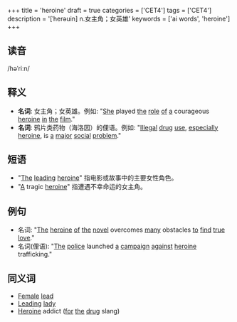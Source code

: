 +++
title = 'heroine'
draft = true
categories = ['CET4']
tags = ['CET4']
description = '[ˈherəuin] n.女主角；女英雄'
keywords = ['ai words', 'heroine']
+++

## 读音
/həˈriːn/

## 释义
- **名词**: 女主角；女英雄。例如: "[She](/zh/post/she/) played [the](/zh/post/the/) [role](/zh/post/role/) [of](/zh/post/of/) [a](/zh/post/a/) courageous [heroine](/zh/post/heroine/) [in](/zh/post/in/) [the](/zh/post/the/) [film](/zh/post/film/)."
- **名词**: 鸦片类药物（海洛因）的俚语。例如: "[Illegal](/zh/post/illegal/) [drug](/zh/post/drug/) [use](/zh/post/use/), [especially](/zh/post/especially/) [heroine](/zh/post/heroine/), is [a](/zh/post/a/) [major](/zh/post/major/) [social](/zh/post/social/) [problem](/zh/post/problem/)."

## 短语
- "[The](/zh/post/the/) [leading](/zh/post/leading/) [heroine](/zh/post/heroine/)" 指电影或故事中的主要女性角色。
- "[A](/zh/post/a/) tragic [heroine](/zh/post/heroine/)" 指遭遇不幸命运的女主角。

## 例句
- 名词: "[The](/zh/post/the/) [heroine](/zh/post/heroine/) [of](/zh/post/of/) [the](/zh/post/the/) [novel](/zh/post/novel/) overcomes [many](/zh/post/many/) obstacles [to](/zh/post/to/) [find](/zh/post/find/) [true](/zh/post/true/) [love](/zh/post/love/)."
- 名词(俚语): "[The](/zh/post/the/) [police](/zh/post/police/) launched [a](/zh/post/a/) [campaign](/zh/post/campaign/) [against](/zh/post/against/) [heroine](/zh/post/heroine/) trafficking."

## 同义词
- [Female](/zh/post/female/) [lead](/zh/post/lead/)
- [Leading](/zh/post/leading/) [lady](/zh/post/lady/)
- [Heroine](/zh/post/heroine/) addict ([for](/zh/post/for/) [the](/zh/post/the/) [drug](/zh/post/drug/) slang)
